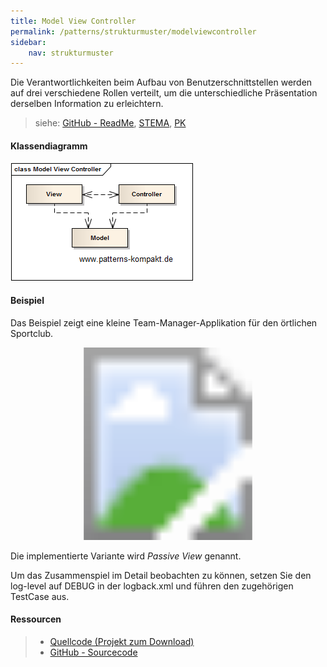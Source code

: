 ```yaml
---
title: Model View Controller
permalink: /patterns/strukturmuster/modelviewcontroller
sidebar:
    nav: strukturmuster
---
```


Die Verantwortlichkeiten beim Aufbau von Benutzerschnittstellen werden auf drei verschiedene Rollen verteilt, um die unterschiedliche Präsentation derselben Information zu erleichtern.

> siehe: [GitHub - ReadMe](https://github.com/KarlEilebrecht/patterns-kompakt-code/blob/main/src/test/java/de/calamanari/pk/modelviewcontroller/README.md), [STEMA](/literature#stema), [PK](/literature#pk)

#### Klassendiagramm

![](/images/patterns/modelviewcontroller/model_view_controller_cn.png)

#### Beispiel

Das Beispiel zeigt eine kleine Team-Manager-Applikation für den örtlichen Sportclub.

<svg version="1.1" xmlns="http://www.w3.org/2000/svg" xmlns:xlink="http://www.w3.org/1999/xlink" viewBox="0 0 651 398">
<image width="651" height="398" xlink:href="/images/patterns/modelviewcontroller/model_view_controller_cx.png"></image> <a xlink:href="https://github.com/KarlEilebrecht/patterns-kompakt-code/blob/main/src/main/java/de/calamanari/pk/modelviewcontroller/TeamView.java">
<rect x="25" y="223" fill="#fff" opacity="0" width="184" height="40"></rect>
</a><a xlink:href="https://github.com/KarlEilebrecht/patterns-kompakt-code/blob/main/src/main/java/de/calamanari/pk/modelviewcontroller/TeamController.java">
<rect x="281" y="224" fill="#fff" opacity="0" width="183" height="40"></rect>
</a><a xlink:href="https://github.com/KarlEilebrecht/patterns-kompakt-code/blob/main/src/main/java/de/calamanari/pk/modelviewcontroller/TeamModel.java">
<rect x="152" y="318" fill="#fff" opacity="0" width="185" height="40"></rect>
</a><a xlink:href="https://github.com/KarlEilebrecht/patterns-kompakt-code/blob/main/src/main/java/de/calamanari/pk/modelviewcontroller/TeamModel.java#L141">
<rect x="459" y="107" fill="#fff" opacity="0" width="167" height="55"></rect>
</a>
</svg>

Die implementierte Variante wird *Passive View* genannt.

Um das Zusammenspiel im Detail beobachten zu können, setzen Sie den log-level auf DEBUG in der logback.xml und führen den zugehörigen TestCase aus.

#### Ressourcen

> * [Quellcode (Projekt zum Download)](/patterns#codebeispiele)
> * [GitHub - Sourcecode](https://github.com/KarlEilebrecht/patterns-kompakt-code/tree/main/src/main/java/de/calamanari/pk/modelviewcontroller)